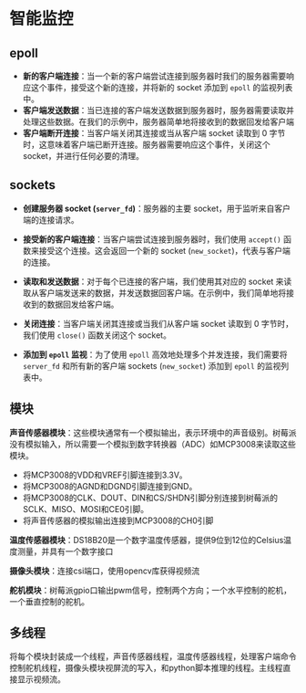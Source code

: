 # 智能监控

## epoll

- **新的客户端连接**：当一个新的客户端尝试连接到服务器时我们的服务器需要响应这个事件，接受这个新的连接，并将新的 socket 添加到 `epoll` 的监视列表中。
- **客户端发送数据**：当已连接的客户端发送数据到服务器时，服务器需要读取并处理这些数据。在我们的示例中，服务器简单地将接收到的数据回发给客户端
- **客户端断开连接**：当客户端关闭其连接或当从客户端 socket 读取到 0 字节时，这意味着客户端已断开连接。服务器需要响应这个事件，关闭这个 socket，并进行任何必要的清理。

## sockets

- **创建服务器 socket (`server_fd`)**：服务器的主要 socket，用于监听来自客户端的连接请求。

- **接受新的客户端连接**：当客户端尝试连接到服务器时，我们使用 `accept()` 函数来接受这个连接。这会返回一个新的 socket (`new_socket`)，代表与客户端的连接。

- **读取和发送数据**：对于每个已连接的客户端，我们使用其对应的 socket 来读取从客户端发送来的数据，并发送数据回客户端。在示例中，我们简单地将接收到的数据回发给客户端。

- **关闭连接**：当客户端关闭其连接或当我们从客户端 socket 读取到 0 字节时，我们使用 `close()` 函数关闭这个 socket。

- **添加到 `epoll` 监视**：为了使用 `epoll` 高效地处理多个并发连接，我们需要将 `server_fd` 和所有新的客户端 sockets (`new_socket`) 添加到 `epoll` 的监视列表中。

## 模块

**声音传感器模块**：这些模块通常有一个模拟输出，表示环境中的声音级别。树莓派没有模拟输入，所以需要一个模拟到数字转换器（ADC）如MCP3008来读取这些模块。

- 将MCP3008的VDD和VREF引脚连接到3.3V。
- 将MCP3008的AGND和DGND引脚连接到GND。
- 将MCP3008的CLK、DOUT、DIN和CS/SHDN引脚分别连接到树莓派的SCLK、MISO、MOSI和CE0引脚。
- 将声音传感器的模拟输出连接到MCP3008的CH0引脚

**温度传感器模块**：DS18B20是一个数字温度传感器，提供9位到12位的Celsius温度测量，并具有一个数字接口

**摄像头模块**：连接csi端口，使用opencv库获得视频流

**舵机模块**：树莓派gpio口输出pwm信号，控制两个方向；一个水平控制的舵机，一个垂直控制的舵机。

## 多线程

将每个模块封装成一个线程，声音传感器线程，温度传感器线程，处理客户端命令控制舵机线程，摄像头模块视屏流的写入，和python脚本推理的线程。主线程直接显示视频流。

